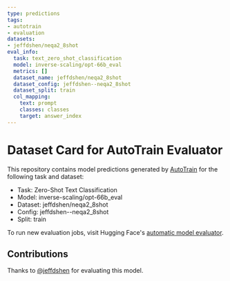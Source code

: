 ```yaml
---
type: predictions
tags:
- autotrain
- evaluation
datasets:
- jeffdshen/neqa2_8shot
eval_info:
  task: text_zero_shot_classification
  model: inverse-scaling/opt-66b_eval
  metrics: []
  dataset_name: jeffdshen/neqa2_8shot
  dataset_config: jeffdshen--neqa2_8shot
  dataset_split: train
  col_mapping:
    text: prompt
    classes: classes
    target: answer_index
---
```

# Dataset Card for AutoTrain Evaluator

This repository contains model predictions generated by [AutoTrain](https://huggingface.co/autotrain) for the following task and dataset:

* Task: Zero-Shot Text Classification
* Model: inverse-scaling/opt-66b_eval
* Dataset: jeffdshen/neqa2_8shot
* Config: jeffdshen--neqa2_8shot
* Split: train

To run new evaluation jobs, visit Hugging Face's [automatic model evaluator](https://huggingface.co/spaces/autoevaluate/model-evaluator).

## Contributions

Thanks to [@jeffdshen](https://huggingface.co/jeffdshen) for evaluating this model.
